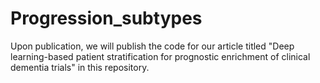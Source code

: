 # Progression_subtypes


Upon publication, we will publish the code for our article titled "Deep learning-based patient stratification for prognostic enrichment of clinical dementia trials" in this repository.

